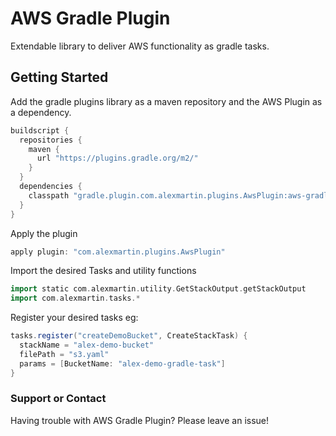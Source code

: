 # AWS Gradle Plugin

Extendable library to deliver AWS functionality as gradle tasks. 

## Getting Started
Add the gradle plugins library as a maven repository and the AWS Plugin as a dependency.

```groovy
buildscript {
  repositories {
    maven {
      url "https://plugins.gradle.org/m2/"
    }
  }
  dependencies {
    classpath "gradle.plugin.com.alexmartin.plugins.AwsPlugin:aws-gradle-plugin:0.0.19"
  }
}
```

Apply the plugin

```groovy
apply plugin: "com.alexmartin.plugins.AwsPlugin"
```

Import the desired Tasks and utility functions

```groovy
import static com.alexmartin.utility.GetStackOutput.getStackOutput
import com.alexmartin.tasks.*
```

Register your desired tasks
eg:

```groovy
tasks.register("createDemoBucket", CreateStackTask) {
  stackName = "alex-demo-bucket"
  filePath = "s3.yaml"
  params = [BucketName: "alex-demo-gradle-task"]
}
```

### Support or Contact

Having trouble with AWS Gradle Plugin? Please leave an issue!
